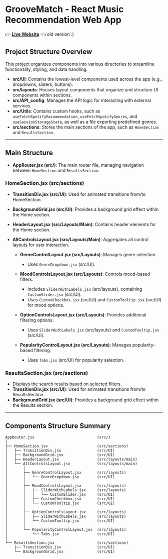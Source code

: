 # GrooveMatch - React Music Recommendation Web App
👉 **[Live Website](https://groovematch.netlify.app)** 👈 old version :)
## Project Structure Overview

This project organizes components into various directories to streamline functionality, styling, and data handling:

- **src/UI**: Contains the lowest-level components used across the app (e.g., dropdowns, sliders, buttons).
- **src/layouts**: Houses layout components that organize and structure UI components within sections.
- **src/API_config**: Manages the API logic for interacting with external services.
- **src/Utils**: Contains custom hooks, such as `useFetchSpotifyRecommendation`, `useFetchSpotifyGenres`, and `useSessionStorageState`, as well as a file exporting predefined genres.
- **src/sections**: Stores the main sections of the app, such as `HomeSection` and `ResultsSection`.

---

## Main Structure

- **AppRouter.jsx (src/)**: The main router file, managing navigation between `HomeSection` and `ResultsSection`.

### HomeSection.jsx (src/sections)
- **TransitionDiv.jsx (src/UI)**: Used for animated transitions from/to HomeSection.
- **BackgroundGrid.jsx (src/UI)**: Provides a background grid effect within the Home section.
- **HeaderLayout.jsx (src/Layouts/Main)**: Contains header elements for the Home section.
- **AllControlsLayout.jsx (src/Layouts/Main)**: Aggregates all control layouts for user interaction.

    - **GenreControlLayout.jsx (src/Layouts)**: Manages genre selection.
        - Uses `GenreDropdown.jsx` (src/UI).

    - **MoodControlsLayout.jsx (src/Layouts)**: Controls mood-based filters.
        - Includes `SliderWithLabels.jsx` (src/layouts), containing `CustomSlider.jsx` (src/UI).
        - Uses `CustomCheckbox.jsx` (src/UI) and `CustomTooltip.jsx` (src/UI) for mood options.

    - **OptionControlsLayout.jsx (src/Layouts)**: Provides additional filtering options.
        - Uses `SliderWithLabels.jsx` (src/layouts) and `CustomTooltip.jsx` (src/UI).

    - **PopularityControlLayout.jsx (src/Layouts)**: Manages popularity-based filtering.
        - Uses `Tabs.jsx` (src/UI) for popularity selection.

### ResultsSection.jsx (src/sections)
- Displays the search results based on selected filters.
- **TransitionDiv.jsx (src/UI)**: Used for animated transitions from/to ResultsSection.
- **BackgroundGrid.jsx (src/UI)**: Provides a background grid effect within the Results section.

---

## Components Structure Summary
```plaintext
AppRouter.jsx                            (src/)
│
├── HomeSection.jsx                      (src/sections)
│   ├── TransitionDiv.jsx                (src/UI)
│   ├── BackgroundGrid.jsx               (src/UI)
│   ├── HeaderLayout.jsx                 (src/layouts/main)
│   └── AllControlsLayout.jsx            (src/layouts/main)
│       │
│       ├── GenreControlLayout.jsx       (src/layouts)
│       │   └── GenreDropdown.jsx        (src/UI)
│       │
│       ├── MoodControlsLayout.jsx       (src/layouts)
│       │   ├── SliderWithLabels.jsx     (src/layouts)
│       │   │   └── CustomSlider.jsx     (src/UI)
│       │   ├── CustomCheckbox.jsx       (src/UI)
│       │   └── CustomTooltip.jsx        (src/UI)
│       │
│       ├── OptionControlsLayout.jsx     (src/layouts)
│       │   ├── SliderWithLabels.jsx     (src/layouts)
│       │   └── CustomTooltip.jsx        (src/UI)
│       │
│       └── PopularityControlLayout.jsx  (src/layouts)
│           └── Tabs.jsx                 (src/UI)
│
└── ResultsSection.jsx                   (src/sections)
    ├── TransitionDiv.jsx                (src/UI)
    └── BackgroundGrid.jsx               (src/UI)

